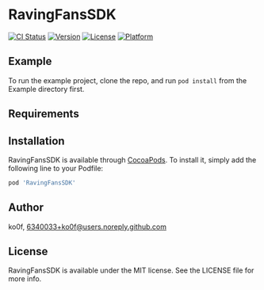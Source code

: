 # RavingFansSDK

[![CI Status](http://img.shields.io/travis/ko0f/RavingFansSDK.svg?style=flat)](https://travis-ci.org/ko0f/RavingFansSDK)
[![Version](https://img.shields.io/cocoapods/v/RavingFansSDK.svg?style=flat)](http://cocoapods.org/pods/RavingFansSDK)
[![License](https://img.shields.io/cocoapods/l/RavingFansSDK.svg?style=flat)](http://cocoapods.org/pods/RavingFansSDK)
[![Platform](https://img.shields.io/cocoapods/p/RavingFansSDK.svg?style=flat)](http://cocoapods.org/pods/RavingFansSDK)

## Example

To run the example project, clone the repo, and run `pod install` from the Example directory first.

## Requirements

## Installation

RavingFansSDK is available through [CocoaPods](http://cocoapods.org). To install
it, simply add the following line to your Podfile:

```ruby
pod 'RavingFansSDK'
```

## Author

ko0f, 6340033+ko0f@users.noreply.github.com

## License

RavingFansSDK is available under the MIT license. See the LICENSE file for more info.
